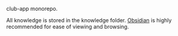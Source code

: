 club-app monorepo.

All knowledge is stored in the knowledge folder. [Obsidian](https://obsidian.md/) is highly recommended
for ease of viewing and browsing.
